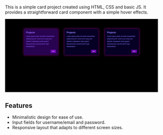 This is a simple card project created using HTML, CSS and basic JS. It provides a straightforward card component with a simple hover effects.

![Card ScreenShot](card-ss.PNG)

## Features

- Minimalistic design for ease of use.
- Input fields for username/email and password.
- Responsive layout that adapts to different screen sizes.
